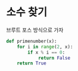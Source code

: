 
# 소수 찾기

브루트 포스 방식으로 가자

``` python
def primenumber(x):
    for i in range(2, x):
    	if x % i == 0:
        	return False
    return True
            
```
